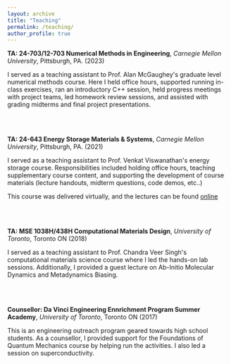 ```yaml
---
layout: archive
title: "Teaching"
permalink: /teaching/
author_profile: true
---
```


**TA: 24-703/12-703 Numerical Methods in Engineering**, *Carnegie Mellon University*, Pittsburgh, PA. (2023) 

I served as a teaching assistant to Prof. Alan McGaughey's graduate level numerical methods course. Here I held office hours, supported running in-class exercises, ran an introductory C++ session, held progress meetings with project teams, led homework review sessions, and assisted with grading midterms and final project presentations.

<br />
<br />

**TA: 24-643 Energy Storage Materials & Systems**, *Carnegie Mellon University*, Pittsburgh, PA. (2021) 

I served as a teaching assistant to Prof. Venkat Viswanathan's energy storage course. Responsibilities included holding office hours, teaching supplementary course content, and supporting the development of course materials (lecture handouts, midterm questions, code demos, etc..)

This course was delivered virtually, and the lectures can be found [online](https://www.andrew.cmu.edu/user/venkatv/24643/index.html)

<br />
<br />

**TA: MSE 1038H/438H Computational Materials Design**, *University of Toronto*, Toronto ON (2018)

I served as a teaching assistant to Prof. Chandra Veer Singh's computational materials science course where I led the hands-on lab sessions. Additionally, I provided a guest lecture on Ab-Initio Molecular Dynamics and Metadynamics Biasing. 

<br />
<br />

**Counsellor: Da Vinci Engineering Ennrichment Program Summer Academy**, *University of Toronto*, Toronto ON (2017)

This is an engineering outreach program geared towards high school students. As a counsellor, I provided support for the Foundations of Quantum Mechanics course by helping run the activities. I also led a session on superconductivity.